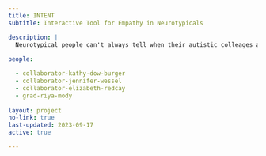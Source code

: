```yaml
---
title: INTENT
subtitle: Interactive Tool for Empathy in Neurotypicals

description: |
  Neurotypical people can't always tell when their autistic colleages are experiencing distress from sensory overstimulation. A resulting lack of empathy can lead to stigma and discrimination against those autistic colleagues. Our goal is to help neurotypical people become better allies towards their autistic colleagues by educating them about autistic experiences. We center the autistic person's perspective in an immersive VR lesson to explain the effects of sensory overstimulation and tell neurotypicals how they can help. Better understanding will lead to improved empathy.
  
people:

  - collaborator-kathy-dow-burger
  - collaborator-jennifer-wessel
  - collaborator-elizabeth-redcay
  - grad-riya-mody
  
layout: project
no-link: true
last-updated: 2023-09-17
active: true

---
```


